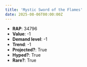 ```yaml
---
title: 'Mystic Sword of the Flames'
date: 2025-08-06T00:00:00Z
---
```

- **RAP**: 34796
- **Value**: -1
- **Demand level**: -1
- **Trend**: -1
- **Projected?**: True
- **Hyped?**: True
- **Rare?**: True
